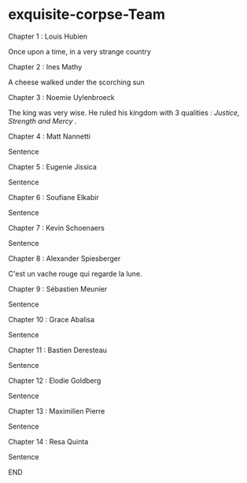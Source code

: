 # exquisite-corpse-Team

Chapter 1 : Louis Hubien 

Once upon a time, in a very strange country

Chapter 2 : Ines Mathy

A cheese walked under the scorching sun

Chapter 3 : Noemie Uylenbroeck

The king was very wise. He ruled his kingdom with 3 qualities : *Justice, Strength and Mercy* .

Chapter 4 : Matt Nannetti

Sentence

Chapter 5 : Eugenie Jissica

Sentence

Chapter 6 : Soufiane Elkabir

Sentence

Chapter 7 : Kevin Schoenaers

Sentence

Chapter 8 : Alexander Spiesberger

C'est un vache rouge qui regarde la lune.

Chapter 9 : Sébastien Meunier

Sentence

Chapter 10 : Grace Abalisa

Sentence

Chapter 11 : Bastien Deresteau

Sentence

Chapter 12 : Elodie Goldberg

Sentence 

Chapter 13 : Maximilien Pierre

Sentence

Chapter 14 : Resa Quinta

Sentence

END
